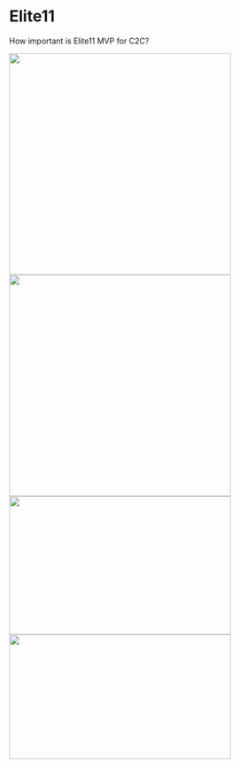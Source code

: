 # Elite11
How important is Elite11 MVP for C2C?

<img src="https://github.com/jjparker34/Elite11/assets/123410317/464337e1-9032-4b9e-9e85-2bbaf2ec16c6" width="400" height="400">
<img src="https://github.com/jjparker34/Elite11/assets/123410317/637217a9-d068-45c7-9002-c8c2712fcfae" width="400" height="400">
<img src="https://github.com/jjparker34/Elite11/assets/123410317/a5af3b2d-9c2b-440f-98c8-dde8dce92254" width="400" height="250">
<img src="https://github.com/jjparker34/Elite11/assets/123410317/e9787156-f68d-4c27-b4b4-71ca689014dd" width="400" height="225">


